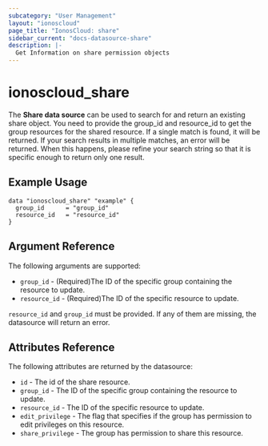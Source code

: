 ```yaml
---
subcategory: "User Management"
layout: "ionoscloud"
page_title: "IonosCloud: share"
sidebar_current: "docs-datasource-share"
description: |-
  Get Information on share permission objects
---
```


# ionoscloud_share

The **Share data source** can be used to search for and return an existing share object.
You need to provide the group_id and resource_id to get the group resources for the shared resource.
If a single match is found, it will be returned. If your search results in multiple matches, an error will be returned.
When this happens, please refine your search string so that it is specific enough to return only one result.

## Example Usage

```hcl
data "ionoscloud_share" "example" {
  group_id      = "group_id"
  resource_id   = "resource_id"
}
```

## Argument Reference

The following arguments are supported:

* `group_id` - (Required)The ID of the specific group containing the resource to update.
* `resource_id` - (Required)The ID of the specific resource to update.

`resource_id` and `group_id` must be provided. If any of them are missing, the datasource will return an error.

## Attributes Reference

The following attributes are returned by the datasource:

* `id` - The id of the share resource.
* `group_id` - The ID of the specific group containing the resource to update.
* `resource_id` - The ID of the specific resource to update.
* `edit_privilege` - The flag that specifies if the group has permission to edit privileges on this resource.
* `share_privilege` - The group has permission to share this resource.